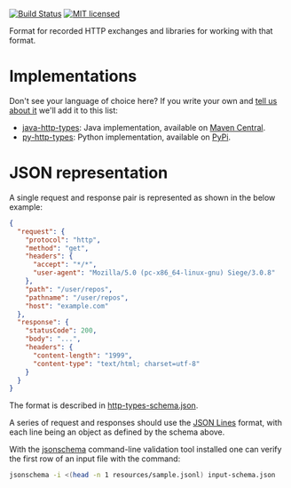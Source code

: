 [![Build Status](https://github.com/Meeshkan/http-types/workflows/CI/badge.svg)](https://github.com/Meeshkan/http-types/actions?query=workflow%3A%22CI%22)
[![MIT licensed](http://img.shields.io/:license-MIT-blue.svg)](LICENSE.txt)

Format for recorded HTTP exchanges and libraries for working with that format.

# Implementations
Don't see your language of choice here? If you write your own and [tell us about it](https://github.com/Meeshkan/http-types/issues/new) we'll add it to this list:

- [java-http-types](https://github.com/Meeshkan/java-http-types): Java implementation, available on [Maven Central](https://search.maven.org/artifact/com.meeshkan/http-types).
- [py-http-types](https://github.com/Meeshkan/py-http-types): Python implementation, available on [PyPi](https://pypi.org/project/http-types/).

# JSON representation
A single request and response pair is represented as shown in the below example:

```json
{
  "request": {
    "protocol": "http",
    "method": "get",
    "headers": {
      "accept": "*/*",
      "user-agent": "Mozilla/5.0 (pc-x86_64-linux-gnu) Siege/3.0.8"
    },
    "path": "/user/repos",
    "pathname": "/user/repos",
    "host": "example.com"
  },
  "response": {
    "statusCode": 200,
    "body": "...",
    "headers": {
      "content-length": "1999",
      "content-type": "text/html; charset=utf-8"
    }
  }
}
```

The format is described in [http-types-schema.json](http-types-schema.json).

A series of request and responses should use the [JSON Lines](http://jsonlines.org/)
format, with each line being an object as defined by the schema above.

With the [jsonschema](https://python-jsonschema.readthedocs.io/) command-line validation
tool installed one can verify the first row of an input file with the command:

```sh
jsonschema -i <(head -n 1 resources/sample.jsonl) input-schema.json
```
